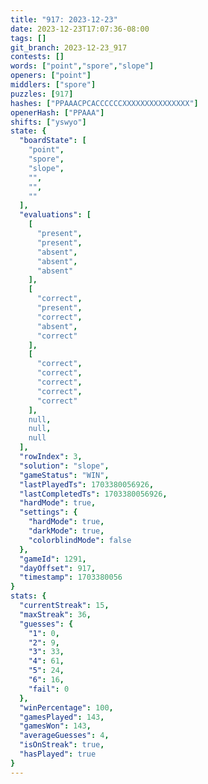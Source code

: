 ```yaml
---
title: "917: 2023-12-23"
date: 2023-12-23T17:07:36-08:00
tags: []
git_branch: 2023-12-23_917
contests: []
words: ["point","spore","slope"]
openers: ["point"]
middlers: ["spore"]
puzzles: [917]
hashes: ["PPAAACPCACCCCCCXXXXXXXXXXXXXXX"]
openerHash: ["PPAAA"]
shifts: ["yswyo"]
state: {
  "boardState": [
    "point",
    "spore",
    "slope",
    "",
    "",
    ""
  ],
  "evaluations": [
    [
      "present",
      "present",
      "absent",
      "absent",
      "absent"
    ],
    [
      "correct",
      "present",
      "correct",
      "absent",
      "correct"
    ],
    [
      "correct",
      "correct",
      "correct",
      "correct",
      "correct"
    ],
    null,
    null,
    null
  ],
  "rowIndex": 3,
  "solution": "slope",
  "gameStatus": "WIN",
  "lastPlayedTs": 1703380056926,
  "lastCompletedTs": 1703380056926,
  "hardMode": true,
  "settings": {
    "hardMode": true,
    "darkMode": true,
    "colorblindMode": false
  },
  "gameId": 1291,
  "dayOffset": 917,
  "timestamp": 1703380056
}
stats: {
  "currentStreak": 15,
  "maxStreak": 36,
  "guesses": {
    "1": 0,
    "2": 9,
    "3": 33,
    "4": 61,
    "5": 24,
    "6": 16,
    "fail": 0
  },
  "winPercentage": 100,
  "gamesPlayed": 143,
  "gamesWon": 143,
  "averageGuesses": 4,
  "isOnStreak": true,
  "hasPlayed": true
}
---
```

<!-- more -->
